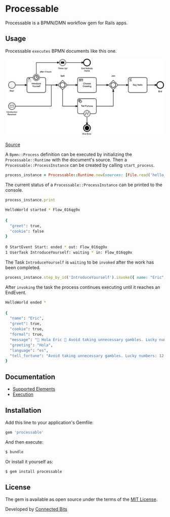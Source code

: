 # Processable

Processable is a BPMN/DMN workflow gem for Rails apps.

## Usage

Processable `executes` BPMN documents like this one. 

![Example](test/fixtures/files/hello_world.png)

[Source](test/fixtures/files/hello_world.bpmn)

A `Bpmn::Process` definition can be executed by initializing the `Processable::Runtime` with the document's source. Then a `Processable::ProcessInstance` can be created by calling `start_process`.

```ruby
process_instance = Processable::Runtime.new(sources: [File.read('hello_world.bpmn'), File.read('choose_greeting.dmn')], services: services).start_process('HelloWorld')
```

The current status of a `Processable::ProcessInstance` can be printed to the console.

```ruby
process_instance.print
```

```bash
HelloWorld started * Flow_016qg9x

{
  "greet": true,
  "cookie": false
}

0 StartEvent Start: ended * out: Flow_016qg9x
1 UserTask IntroduceYourself: waiting * in: Flow_016qg9x
```

The Task `IntroduceYourself` is `waiting` to be `invoked` after the work has been completed. 

```ruby
process_instance.step_by_id('IntroduceYourself').invoke({ name: "Eric", language: "es", formal: true })
```

After `invoking` the task the process continues executing until it reaches an EndEvent.

```bash
HelloWorld ended *

{
  "name": "Eric",
  "greet": true,
  "cookie": true,
  "formal": true,
  "message": "👋 Hola Eric 🥠 Avoid taking unnecessary gambles. Lucky numbers: 12, 15, 23, 28, 37",
  "greeting": "Hola",
  "language": "es",
  "tell_fortune": "Avoid taking unnecessary gambles. Lucky numbers: 12, 15, 23, 28, 37"
}

```

## Documentation

* [Supported Elements](/docs/elements.md)
* [Execution](/docs/execution.md)

## Installation
Add this line to your application's Gemfile:

```ruby
gem 'processable'
```

And then execute:
```bash
$ bundle
```

Or install it yourself as:
```bash
$ gem install processable
```

## License
The gem is available as open source under the terms of the [MIT License](https://opensource.org/licenses/MIT).

Developed by [Connected Bits](http://www.connectedbits.com)